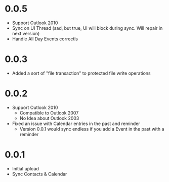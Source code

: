 # 0.0.5 #
  * Support Outlook 2010
  * Sync on UI Thread (sad, but true, UI will block during sync. Will repair in next version)
  * Handle All Day Events correctls

# 0.0.3 #
  * Added a sort of "file transaction" to protected file write operations

# 0.0.2 #
  * Support Outlook 2010
    * Compatible to Outlook 2007
    * No Idea about Outlook 2003
  * Fixed an issue with Calendar entries in the past and reminder
    * Version 0.0.1 would sync endless if you add a Event in the past with a reminder

# 0.0.1 #
  * Initial upload
  * Sync Contacts & Calendar